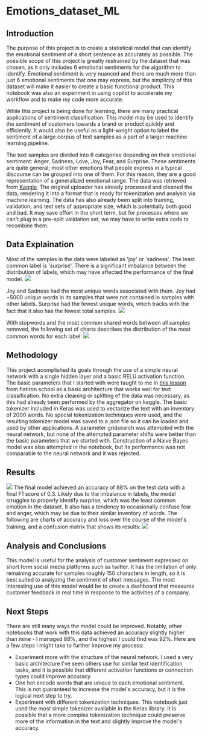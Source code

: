 # Emotions_dataset_ML
## Introduction
The purpose of this project is to create a statistical model that can identify the emotional sentiment of a short sentence as accurately as possible. The possible scope of this project is greatly restrained by the dataset that was chosen, as it only includes 6 emotional sentiments for the algorithm to identify. Emotional sentiment is very nuanced and there are much more than just 6 emotional sentiments that one may express, but the simplicity of this dataset will make it easier to create a basic functional product. This notebook was also an experiment in using copilot to accelerate my workflow and to make my code more accurate.

While this project is being done for learning, there are many practical applications of sentiment classification. This model may be used to identify the sentiment of customers towards a brand or product quickly and efficiently. It would also be useful as a light-weight option to label the sentiment of a large corpus of text samples as a part of a larger machine learning pipeline.

The text samples are divided into 6 categories depending on their emotional sentiment: Anger, Sadness, Love, Joy, Fear, and Surprise. These sentiments are quite general; most other emotions that people express in a typical discourse can be grouped into one of them. For this reason, they are a good representation of a generalized emotional range. The data was retrieved from [Kaggle](https://www.kaggle.com/datasets/praveengovi/emotions-dataset-for-nlp). The original uploader has already processed and cleaned the data, rendering it into a format that is ready for tokenization and analysis via machine learning. The data has also already been split into training, validation, and test sets of appropriate size, which is potentially both good and bad. It may save effort in the short term, but for processes where we can't plug in a pre-split validation set, we may have to write extra code to recombine them.

## Data Explaination
Most of the samples in the data were labeled as 'joy' or 'sadness'. The least common label is 'surprise'. There is a significant imbalance between the distribution of labels, which may have affected the performance of the final model.
![](https://github.com/Davidkeebler/Emotions_dataset_ML/blob/img/labeldistro?raw=true)

Joy and Sadness had the most unique words associated with them. Joy had ~5000 unique words in its samples that were not contained in samples with other labels. Surprise had the fewest unique words, which tracks with the fact that it also has the fewest total samples.
![](https://github.com/Davidkeebler/Emotions_dataset_ML/blob/img/numwords?raw=true)

With stopwords and the most common shared words between all samples removed, the following set of charts describes the distribution of the most common words for each label:
![](https://github.com/Davidkeebler/Emotions_dataset_ML/blob/img/wordfreq?raw=true)

## Methodology
This project acomplished its goals through the use of a simple neural network with a single hidden layer and a basic RELU activation function. The basic parameters that I started with were taught to me in [this lesson](https://github.com/learn-co-curriculum/dsc-introduction-to-keras-lab/tree/solution) from flatiron school as a basic architecture that works well for text classification. No extra cleaning or splitting of the data was necessary, as this had already been performed by the aggregator on kaggle. The basic tokenizer included in Keras was used to vectorize the text with an inventory of 2000 words. No special tokenization techniques were used, and the resulting tokenizer model was saved to a json file so it can be loaded and used by other applications. 
A parameter gridsearch was attempted with the neural network, but none of the attempted parameter shifts were better than the basic parameters that we started with.
Construction of a Naive Bayes model was also attempted in the notebook, but its performance was not comparable to the neural network and it was rejected.

## Results
![](https://github.com/Davidkeebler/Emotions_dataset_ML/blob/img/acc_loss_f1?raw=true)
The final model achieved an accuracy of 88% on the test data with a final F1 score of 0.3. Likely due to the imbalance in labels, the model struggles to properly identify surprise, which was the least common emotion in the dataset. It also has a tendency to occasionally confuse fear and anger, which may be due to their similar inventory of words. The following are charts of accuracy and loss over the course of the model's training, and a confusion matrix that shows its results:
![](https://github.com/Davidkeebler/Emotions_dataset_ML/blob/img/confusionmatrix?raw=true)

## Analysis and Conclusions
This model is useful for the analysis of customer sentiment expressed on short form social media platforms such as twitter. It has the limitation of only remaining accurate for samples roughly 150 characters in length, so it is best suited to analyzing the sentiment of short messages. The most interesting use of this model would be to create a dashboard that measures customer feedback in real time in response to the activities of a company.

## Next Steps
There are still many ways the model could be improved. Notably, other notebooks that work with this data achieved an accuracy slightly higher than mine - I managed 88%, and the highest I could find was 92%. Here are a few steps I might take to further improve my process:
- Experiment more with the structure of the neural network. I used a very basic architecture I've seen others use for similar text identification tasks, and it is possible that different activation functions or connection types could improve accuracy.
- One hot encode words that are unique to each emotional sentiment. This is not guaranteed to increase the model's accuracy, but it is the logical next step to try.
- Experiment with different tokenization techniques. This notebook just used the most simple tokenizer available in the Keras library. It is possible that a more complex tokenization technique could preserve more of the information in the text and slightly improve the model's accuracy.

